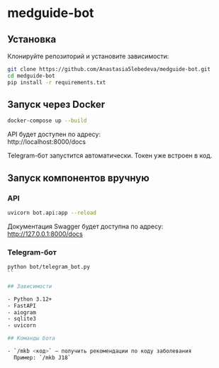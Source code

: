 # medguide-bot

## Установка

Клонируйте репозиторий и установите зависимости:

```bash
git clone https://github.com/Anastasia5lebedeva/medguide-bot.git
cd medguide-bot
pip install -r requirements.txt
```

## Запуск через Docker

```bash
docker-compose up --build
```

API будет доступен по адресу:  
http://localhost:8000/docs

Telegram-бот запустится автоматически. Токен уже встроен в код.

## Запуск компонентов вручную

### API

```bash
uvicorn bot.api:app --reload
```

Документация Swagger будет доступна по адресу:  
http://127.0.0.1:8000/docs

### Telegram-бот

```bash
python bot/telegram_bot.py
``

## Зависимости

- Python 3.12+
- FastAPI
- aiogram
- sqlite3
- uvicorn

## Команды бота

- `/mkb <код>` — получить рекомендации по коду заболевания  
  Пример: `/mkb J18`
